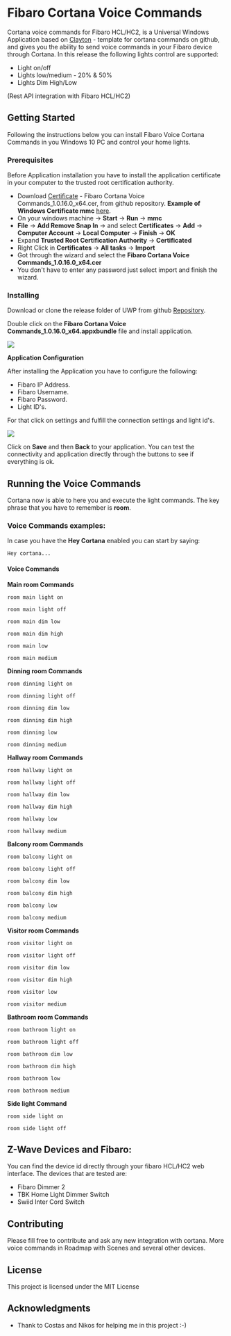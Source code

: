 # Fibaro Cortana Voice Commands

Cortana voice commands for Fibaro HCL/HC2, is a Universal Windows Application based on  [Clayton](https://github.com/crclayton/custom-cortana-commands-template) - template for cortana commands on github, and gives you the ability to send voice commands in your Fibaro device through Cortana. In this release the following lights control are supported:
 
* Light on/off 
* Lights low/medium - 20%  & 50%
* Lights Dim High/Low  

(Rest API integration with Fibaro HCL/HC2)

## Getting Started

Following the instructions below you can install Fibaro Voice Cortana Commands in you Windows 10 PC and control your home lights.

### Prerequisites

Before Application installation you have to install the application certificate in your computer to the trusted root certification authority.

* Download [Certificate](https://github.com/evkapsal/Fibaro-Cortana-Voice-Commands/tree/master/Fibaro%20Cortana%20Voice%20Commands/AppPackages/Fibaro%20Cortana%20Voice%20Commands_1.0.16.0_Test) - Fibaro Cortana Voice Commands_1.0.16.0_x64.cer, from github repository.
**Example of Windows Certificate mmc** [here](https://technet.microsoft.com/en-us/library/dd632619.aspx).
* On your windows machine -> **Start** -> **Run** -> **mmc**
* **File** -> **Add Remove Snap In** -> and select **Certificates** -> **Add** -> **Computer Account** -> **Local Computer** -> **Finish** -> **OK**
* Expand **Trusted Root Certification Authority** -> **Certificated**
* Right Click in **Certificates** -> **All tasks** -> **Import**
* Got through the wizard and select the **Fibaro Cortana Voice Commands_1.0.16.0_x64.cer** 
* You don't have to enter any password just select import and finish the wizard.

### Installing

Download or clone the release folder of UWP from github [Repository](https://github.com/evkapsal/Fibaro-Cortana-Voice-Commands/tree/master/Fibaro%20Cortana%20Voice%20Commands/AppPackages/Fibaro%20Cortana%20Voice%20Commands_1.0.16.0_Test).

Double click on the **Fibaro Cortana Voice Commands_1.0.16.0_x64.appxbundle** file and install application. 

![](https://pgp6oq.am.files.1drv.com/y4mFLJg89WIc6RFTCoMa6VlrbRTIF56Cckok4K3XluBk881UepCfB1PNNY3e6FNQ2DaE2ClXMWdXG3wrhLZY_w-bS5Xlfp0562dEeOCZz_gGgknUAb96q_1i6xUlxYB57FFWJFFMGND4CPnpikWvhfLK-ilPVMtqeIS1hfdJl4wyI8PJS5pEL0ABv9kZfGI9D9MC4s2wCcNRaOmN5FDKz-GsA?width=660&height=401&cropmode=none)


**Application Configuration**

After installing the Application you have to configure the following:

* Fibaro IP Address.
* Fibaro Username.
* Fibaro Password.
* Light ID's.

For that click on settings and fulfill the connection settings and light id's.

![](https://194hra.am.files.1drv.com/y4mgO3dT_wFix_1uhlcY3EsG1PmUDs8T0OC25JzYBbZRCnOAgjVWCwdj-UH6--yWSwot5lVbpF18rwJRgIdu9kj6Ugs64pKO82zIr3GluCYkxinB1Eukq93HFgtbmSUrwTcJbkSr0-Vo-OlgcUrewXdxHeKEldCSa0lReno0jrtS1xQ42wvlSksrmK3Wxmb_2yeGcOd3CZ11T0u7h5eLHTAQQ?width=982&height=1024&cropmode=none)

Click on **Save** and then **Back** to your application.
You can test the connectivity and application directly through the buttons to see if everything is ok.


## Running the Voice Commands

Cortana now is able to here you and execute the light commands. The key phrase that you have to remember is **room**.

### Voice Commands examples:

In case you have the **Hey Cortana** enabled you can start by saying:

```
Hey cortana...
```

#### Voice Commands

**Main room Commands**

```
room main light on
```

```
room main light off
```

```
room main dim low
```

```
room main dim high
```

```
room main low
```

```
room main medium
```

**Dinning room Commands**

```
room dinning light on
```

```
room dinning light off
```

```
room dinning dim low
```

```
room dinning dim high
```

```
room dinning low
```

```
room dinning medium
```

**Hallway room Commands**

```
room hallway light on
```

```
room hallway light off
```

```
room hallway dim low
```

```
room hallway dim high
```

```
room hallway low
```

```
room hallway medium
```

**Balcony room Commands**

```
room balcony light on
```

```
room balcony light off
```

```
room balcony dim low
```

```
room balcony dim high
```

```
room balcony low
```

```
room balcony medium
```

**Visitor room Commands**

```
room visitor light on
```

```
room visitor light off
```

```
room visitor dim low
```

```
room visitor dim high
```

```
room visitor low
```

```
room visitor medium
```

**Bathroom room Commands**

```
room bathroom light on
```

```
room bathroom light off
```

```
room bathroom dim low
```

```
room bathroom dim high
```

```
room bathroom low
```

```
room bathroom medium
```

**Side light Command**

```
room side light on
```

```
room side light off
```


## Z-Wave Devices and Fibaro:

You can find the device id directly through your fibaro HCL/HC2 web interface.
The devices that are tested are:

* Fibaro Dimmer 2
* TBK Home Light Dimmer Switch
* Swiid Inter Cord Switch


## Contributing

Please fill free to contribute and ask any new integration with cortana. More voice commands in Roadmap with Scenes and several other devices.


## License

This project is licensed under the MIT License

## Acknowledgments

* Thank to Costas and Nikos for helping me in this project :-)


